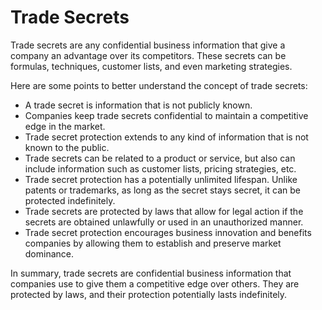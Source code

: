# Trade Secrets

Trade secrets are any confidential business information that give a company an advantage over its competitors. These secrets can be formulas, techniques, customer lists, and even marketing strategies. 

Here are some points to better understand the concept of trade secrets:

* A trade secret is information that is not publicly known.
* Companies keep trade secrets confidential to maintain a competitive edge in the market.
* Trade secret protection extends to any kind of information that is not known to the public.
* Trade secrets can be related to a product or service, but also can include information such as customer lists, pricing strategies, etc.
* Trade secret protection has a potentially unlimited lifespan. Unlike patents or trademarks, as long as the secret stays secret, it can be protected indefinitely.
* Trade secrets are protected by laws that allow for legal action if the secrets are obtained unlawfully or used in an unauthorized manner.
* Trade secret protection encourages business innovation and benefits companies by allowing them to establish and preserve market dominance. 

In summary, trade secrets are confidential business information that companies use to give them a competitive edge over others. They are protected by laws, and their protection potentially lasts indefinitely.
